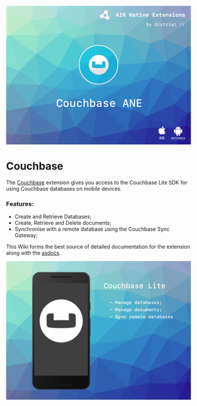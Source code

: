 
![](images/hero.png)

# Couchbase

The [Couchbase](https://airnativeextensions.com/extension/com.distriqt.Couchbase) extension gives 
you access to the Couchbase Lite SDK for using Couchbase databases on mobile devices.


### Features:

- Create and Retrieve Databases;
- Create, Retrieve and Delete documents;
- Synchronise with a remote database using the Couchbase Sync Gateway;

This Wiki forms the best source of detailed documentation for the extension along with 
the [asdocs](https://distriqt.github.io/ANE-Couchbase/asdocs). 


![](images/promo.png)